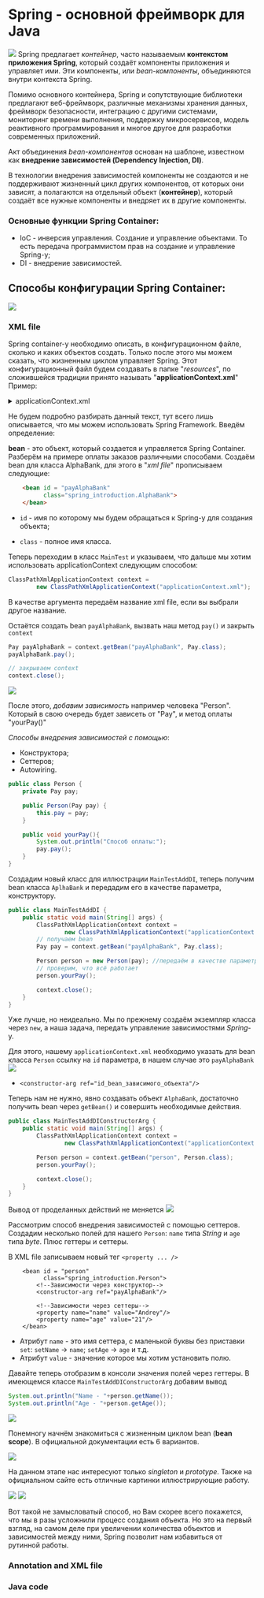 # Spring - основной фреймворк для Java # 
![](src/main/resources/photo/SpringBasic.jpg)
Spring предлагает *контейнер*, часто называемым **контекстом приложения
Spring**, который создаёт компоненты приложения и управляет ими. Эти компоненты, или *bean-компоненты*,
объединяются внутри контекста Spring.

Помимо основного контейнера, Spring и сопутствующие библиотеки предлагают веб-фреймворк, различные механизмы хранения данных, фреймворк безопасности, интеграцию с другими системами, мониторинг
времени выполнения, поддержку микросервисов, модель реактивного программирования и многое другое для разработки современных приложений.

Акт объединения *bean-компонентов* основан на шаблоне, известном как **внедрение зависимостей (Dependency Injection, DI)**.

В технологии внедрения зависимостей компоненты не создаются и не поддерживают жизненный цикл других компонентов, от которых
они зависят, а полагаются на отдельный объект (**контейнер**), который создаёт все нужные компоненты и внедряет их в другие компоненты.

### Основные функции Spring Container:
- IoC - инверсия управления. Создание и управление объектами. То есть передача программистом прав на создание и управление Spring-у;
- DI - внедрение зависимостей. 

## Способы конфигурации Spring Container:
![](src/main/resources/photo/scheme.png)

### XML file
Spring container-у необходимо описать, в конфигурационном файле, сколько и каких объектов создать. Только после этого мы можем сказать, что жизненным циклом управляет Spring.
Этот конфигурационный файл будем создавать в папке "*resources*", по сложившейся традиции принято называть "**applicationContext.xml**"
Пример:
<details>
<summary>applicationContext.xml</summary>

```html
<?xml version="1.0" encoding="UTF-8"?>
<beans xmlns="http://www.springframework.org/schema/beans"
       xmlns:xsi="http://www.w3.org/2001/XMLSchema-instance"
       xmlns:context="http://www.springframework.org/schema/context"
       xsi:schemaLocation="http://www.springframework.org/schema/beans
       http://www.springframework.org/schema/beans/spring-beans.xsd
       http://www.springframework.org/schema/context
       http://www.springframework.org/schema/context/spring-context.xsd">
</beans>
```
</details>

Не будем подробно разбирать данный текст, тут всего лишь описывается, что мы можем использовать Spring Framework.
Введём определение: 

**bean** - это объект, который создается и управляется Spring Container.
Разберём на примере оплаты заказов различными способами. Создаём bean для класса AlphaBank, для этого в "*xml file*" прописываем следующие:
```html
    <bean id = "payAlphaBank"
          class="spring_introduction.AlphaBank">
    </bean>
```
- `id` - имя по которому мы будем обращаться к Spring-у для создания объекта;

- `class` - полное имя класса.

Теперь переходим в класс `MainTest` и указываем, что дальше мы хотим использовать applicationContext следующим способом:
```java
ClassPathXmlApplicationContext context =
        new ClassPathXmlApplicationContext("applicationContext.xml");
```
В качестве аргумента передаём название xml file, если вы выбрали другое название.

Остаётся создать bean `payAlphaBank`, вызвать наш метод `pay()` и закрыть `context`

```java
Pay payAlphaBank = context.getBean("payAlphaBank", Pay.class);
payAlphaBank.pay();

// закрываем context
context.close();
```
![](src/main/resources/photo/screenshot/SKR1.png)

После этого, _добавим зависимость_ например человека "Person". Который в свою очередь будет зависеть от "Pay", и метод
оплаты "yourPay()"

_Способы внедрения зависимостей с помощью_:
- Конструктора;
- Сеттеров;
- Autowiring.

```java
public class Person {
    private Pay pay;

    public Person(Pay pay) {
        this.pay = pay;
    }

    public void yourPay(){
        System.out.println("Способ оплаты:");
        pay.pay();
    }
}
```

Создадим новый класс для иллюстрации `MainTestAddDI`, теперь получим bean класса `AplhaBank` и передадим его в качестве 
параметра, конструктору. 

```java
public class MainTestAddDI {
    public static void main(String[] args) {
        ClassPathXmlApplicationContext context =
                new ClassPathXmlApplicationContext("applicationContext.xml");
        // получаем bean
        Pay pay = context.getBean("payAlphaBank", Pay.class);

        Person person = new Person(pay); //передаём в качестве параметра
        // проверим, что всё работает
        person.yourPay();

        context.close();
    }
}
```
Уже лучше, но неидеально. Мы по прежнему создаём экземпляр класса через `new`, а наша задача, передать 
управление зависимостями _Spring_-y.

Для этого, нашему `applicationContext.xml` необходимо указать для bean класса `Person` ссылку на `id` параметра,
в нашем случае это `payAlphaBank`
![](src/main/resources/photo/screenshot/SKR3.png)

- `<constructor-arg ref="id_bean_зависимого_объекта"/>`

Теперь нам не нужно, явно создавать объект `AlphaBank`, достаточно получить bean через `getBean()` и совершить 
необходимые действия.
```java
public class MainTestAddDIConstructorArg {
    public static void main(String[] args) {
        ClassPathXmlApplicationContext context =
                new ClassPathXmlApplicationContext("applicationContext.xml");

        Person person = context.getBean("person", Person.class);
        person.yourPay();

        context.close();
    }
}
```
Вывод от проделанных действий не меняется
![](/src/main/resources/photo/screenshot/SKR4.png)

Рассмотрим способ внедрения зависимостей с помощью сеттеров. Создадим несколько полей для нашего `Person`: `name` типа _String_ и `age` типа _byte_. Плюс геттеры и сеттеры.

В XML file записываем новый тег `<property ... />`

```xhtml
    <bean id = "person"
          class="spring_introduction.Person">
        <!--Зависимости через конструктор-->
        <constructor-arg ref="payAlphaBank"/>

        <!--Зависимости через сеттеры-->
        <property name="name" value="Andrey"/>
        <property name="age" value="21"/>
    </bean>
```

- Атрибут `name` - это имя сеттера, с маленькой буквы без приставки `set`: `setName` -> `name`; `setAge` -> `age` и т.д.
- Атрибут `value` - значение которое мы хотим установить полю.

Давайте теперь отобразим в консоли значения полей через геттеры. В имеющемся классе `MainTestAddDIConstructorArg` добавим вывод

```java
System.out.println("Name - "+person.getName());
System.out.println("Age - "+person.getAge());
```
![](/src/main/resources/photo/screenshot/SKR5.png)

Понемногу начнём знакомиться с жизненным циклом bean (**bean scope**). В официальной документации есть 6 вариантов.

![](/src/main/resources/photo/screenshot/SKR6.png)

На данном этапе нас интересуют только _singleton_ и _prototype_. Также на официальном сайте есть отличные картинки иллюстрирующие работу.

![](/src/main/resources/photo/screenshot/SKR7.png)
![](/src/main/resources/photo/screenshot/SKR8.png)

Вот такой не замысловатый способ, но Вам скорее всего покажется, что мы в разы усложнили процесс создания объекта.
Но это на первый взгляд, на самом деле при увеличении количества объектов и зависимостей между ними, Spring позволит нам 
избавиться от рутинной работы.

### Annotation and XML file
### Java code